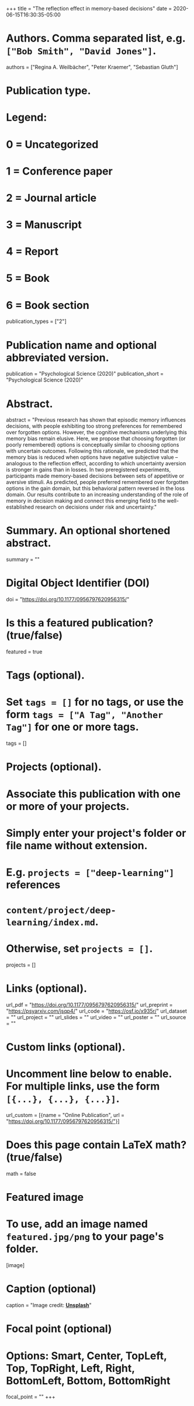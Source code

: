 +++
title = "The reflection effect in memory-based decisions"
date = 2020-06-15T16:30:35-05:00

# Authors. Comma separated list, e.g. `["Bob Smith", "David Jones"]`.
authors = ["Regina A. Weilbächer", "Peter Kraemer", "Sebastian Gluth"]

# Publication type.
# Legend:
# 0 = Uncategorized
# 1 = Conference paper
# 2 = Journal article
# 3 = Manuscript
# 4 = Report
# 5 = Book
# 6 = Book section
publication_types = ["2"]

# Publication name and optional abbreviated version.
publication = "Psychological Science (2020)"
publication_short = "Psychological Science (2020)"

# Abstract.
abstract = "Previous research has shown that episodic memory influences decisions, with people exhibiting too strong preferences for remembered over forgotten options. However, the cognitive mechanisms underlying this memory bias remain elusive. Here, we propose that choosing forgotten (or poorly remembered) options is conceptually similar to choosing options with uncertain outcomes. Following this rationale, we predicted that the memory bias is reduced when options have negative subjective value – analogous to the reflection effect, according to which uncertainty aversion is stronger in gains than in losses. In two preregistered experiments, participants made memory-based decisions between sets of appetitive or aversive stimuli. As predicted, people preferred remembered over forgotten options in the gain domain, but this behavioral pattern reversed in the loss domain. Our results contribute to an increasing understanding of the role of memory in decision making and connect this emerging field to the well-established research on decisions under risk and uncertainty."

# Summary. An optional shortened abstract.
summary = ""

# Digital Object Identifier (DOI)
doi = "https://doi.org/10.1177/0956797620956315/"

# Is this a featured publication? (true/false)
featured = true

# Tags (optional).
#   Set `tags = []` for no tags, or use the form `tags = ["A Tag", "Another Tag"]` for one or more tags.
tags = []

# Projects (optional).
#   Associate this publication with one or more of your projects.
#   Simply enter your project's folder or file name without extension.
#   E.g. `projects = ["deep-learning"]` references 
#   `content/project/deep-learning/index.md`.
#   Otherwise, set `projects = []`.
projects = []

# Links (optional).
url_pdf = "https://doi.org/10.1177/0956797620956315/"
url_preprint = "https://psyarxiv.com/jsqp4/"
url_code = "https://osf.io/x935r/"
url_dataset = ""
url_project = ""
url_slides = ""
url_video = ""
url_poster = ""
url_source = ""

# Custom links (optional).
#   Uncomment line below to enable. For multiple links, use the form `[{...}, {...}, {...}]`.
url_custom = [{name = "Online Publication", url = "https://doi.org/10.1177/0956797620956315/"}]

# Does this page contain LaTeX math? (true/false)
math = false

# Featured image
# To use, add an image named `featured.jpg/png` to your page's folder. 
[image]
  # Caption (optional)
  caption = "Image credit: [**Unsplash**](https://unsplash.com/photos/pLCdAaMFLTE)"

  # Focal point (optional)
  # Options: Smart, Center, TopLeft, Top, TopRight, Left, Right, BottomLeft, Bottom, BottomRight
  focal_point = ""
+++
